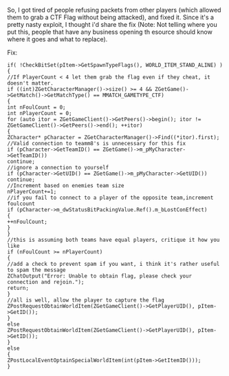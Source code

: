 So, I got tired of people refusing packets from other players (which allowed them to grab a CTF Flag without being attacked), and fixed it. Since it's a pretty nasty exploit, I thought i'd share the fix (Note: Not telling where you put this, people that have any business opening th esource should know where it goes and what to replace). <br>

Fix:<br>

    if( !CheckBitSet(pItem->GetSpawnTypeFlags(), WORLD_ITEM_STAND_ALINE) )
    {
    //If PlayerCount < 4 let them grab the flag even if they cheat, it doesn't matter.
    if ((int)ZGetCharacterManager()->size() >= 4 && ZGetGame()->GetMatch()->GetMatchType() == MMATCH_GAMETYPE_CTF)
    {
    int nFoulCount = 0;
    int nPlayerCount = 0;
    for (auto itor = ZGetGameClient()->GetPeers()->begin(); itor != ZGetGameClient()->GetPeers()->end(); ++itor)
    {
    ZCharacter* pCharacter = ZGetCharacterManager()->Find((*itor).first);
    //Valid connection to teamm8's is unnecessary for this fix
    if (pCharacter->GetTeamID() == ZGetGame()->m_pMyCharacter->GetTeamID())
    continue;
    //ignore a connection to yourself
    if (pCharacter->GetUID() == ZGetGame()->m_pMyCharacter->GetUID())
    continue;
    //Increment based on enemies team size
    nPlayerCount+=1;
    //if you fail to connect to a player of the opposite team,increment foulcount
    if (pCharacter->m_dwStatusBitPackingValue.Ref().m_bLostConEffect)
    {
    ++nFoulCount;
    }
    }
    //this is assuming both teams have equal players, critique it how you like
    if (nFoulCount >= nPlayerCount)
    {
    //add a check to prevent spam if you want, i think it's rather useful to spam the message
    ZChatOutput("Error: Unable to obtain flag, please check your connection and rejoin.");
    return;
    }
    //all is well, allow the player to capture the flag
    ZPostRequestObtainWorldItem(ZGetGameClient()->GetPlayerUID(), pItem->GetID());
    }
    else
    ZPostRequestObtainWorldItem(ZGetGameClient()->GetPlayerUID(), pItem->GetID());
    }
    else
    {
    ZPostLocalEventOptainSpecialWorldItem(int(pItem->GetItemID()));
    }
